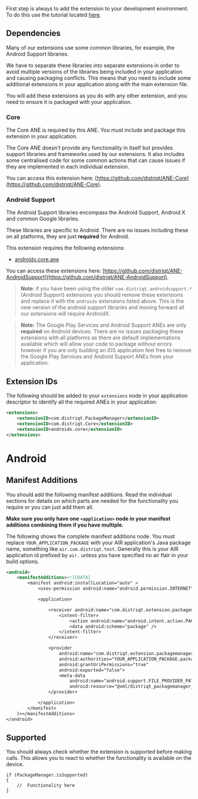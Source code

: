 
First step is always to add the extension to your development environment. 
To do this use the tutorial located [here](https://airnativeextensions.github.io/tutorials/getting-started).



## Dependencies

Many of our extensions use some common libraries, for example, the Android Support libraries.

We have to separate these libraries into separate extensions in order to avoid multiple versions of the libraries being included in your application and causing packaging conflicts. This means that you need to include some additional extensions in your application along with the main extension file.

You will add these extensions as you do with any other extension, and you need to ensure it is packaged with your application.


### Core 

The Core ANE is required by this ANE. You must include and package this extension in your application.

The Core ANE doesn't provide any functionality in itself but provides support libraries and frameworks used by our extensions.
It also includes some centralised code for some common actions that can cause issues if they are implemented in each individual extension.

You can access this extension here: [https://github.com/distriqt/ANE-Core](https://github.com/distriqt/ANE-Core).


### Android Support

The Android Support libraries encompass the Android Support, Android X and common Google libraries. 

These libraries are specific to Android. There are no issues including these on all platforms, they are just **required** for Android.

This extension requires the following extensions:

- [androidx.core.ane](https://github.com/distriqt/ANE-AndroidSupport/raw/master/lib/androidx.core.ane)

You can access these extensions here: [https://github.com/distriqt/ANE-AndroidSupport](https://github.com/distriqt/ANE-AndroidSupport).


>
> **Note**: if you have been using the older `com.distriqt.androidsupport.*` (Android Support) extensions you should remove these extensions and replace it with the `androidx` extensions listed above. This is the new version of the android support libraries and moving forward all our extensions will require AndroidX.
>


>
> **Note:** The Google Play Services and Android Support ANEs are only **required** on Android devices. 
> There are no issues packaging these extensions with all platforms as there are default implementations available which will allow your code to package without errors however if you are only building an iOS application feel free to remove the Google Play Services and Android Support ANEs from your application.
>



## Extension IDs

The following should be added to your `extensions` node in your application descriptor to identify all the required ANEs in your application:

```xml
<extensions>
    <extensionID>com.distriqt.PackageManager</extensionID>
    <extensionID>com.distriqt.Core</extensionID>
    <extensionID>androidx.core</extensionID>
</extensions>
```





# Android 

## Manifest Additions

You should add the following manifest additions. Read the individual sections for details on which parts are needed for the functionality you require or you can just add them all.

**Make sure you only have one `<application>` node in your manifest additions combining them if you have multiple.**

The following shows the complete manifest additions node. You must replace `YOUR_APPLICATION_PACKAGE` with your 
AIR application's Java package name, something like `air.com.distriqt.test`.
Generally this is your AIR application id prefixed by `air.` unless you have specified no air flair in your build options.





```xml
<android>
    <manifestAdditions><![CDATA[
        <manifest android:installLocation="auto" >
            <uses-permission android:name="android.permission.INTERNET"/>

            <application>

                <receiver android:name="com.distriqt.extension.packagemanager.receivers.PackageManagerReceiver" android:enabled="true" android:exported="true" >
                    <intent-filter>
                        <action android:name="android.intent.action.PACKAGE_REMOVED" />
                        <data android:scheme="package" />
                    </intent-filter>
                </receiver>

                <provider
                    android:name="com.distriqt.extension.packagemanager.content.PackageManagerFileProvider"
                    android:authorities="YOUR_APPLICATION_PACKAGE.packagemanagerfileprovider"
                    android:grantUriPermissions="true"
                    android:exported="false">
                    <meta-data
                        android:name="android.support.FILE_PROVIDER_PATHS"
                        android:resource="@xml/distriqt_packagemanager_paths" />
                </provider>

            </application>
        </manifest>
    )></manifestAdditions>
</android>
```



## Supported

You should always check whether the extension is supported before making calls. 
This allows you to react to whether the functionality is available on the device.

```as3
if (PackageManager.isSupported)
{
	//	Functionality here
}
```





